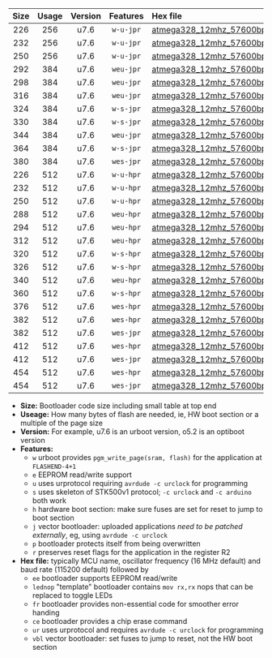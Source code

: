 |Size|Usage|Version|Features|Hex file|
|:-:|:-:|:-:|:-:|:--|
|226|256|u7.6|`w-u-jpr`|[atmega328_12mhz_57600bps_ur_vbl.hex](https://raw.githubusercontent.com/stefanrueger/urboot/main//atmega328_12mhz_57600bps_ur_vbl.hex)|
|232|256|u7.6|`w-u-jpr`|[atmega328_12mhz_57600bps_lednop_ur_vbl.hex](https://raw.githubusercontent.com/stefanrueger/urboot/main//atmega328_12mhz_57600bps_lednop_ur_vbl.hex)|
|250|256|u7.6|`w-u-jpr`|[atmega328_12mhz_57600bps_lednop_fr_ur_vbl.hex](https://raw.githubusercontent.com/stefanrueger/urboot/main//atmega328_12mhz_57600bps_lednop_fr_ur_vbl.hex)|
|292|384|u7.6|`weu-jpr`|[atmega328_12mhz_57600bps_ee_ur_vbl.hex](https://raw.githubusercontent.com/stefanrueger/urboot/main//atmega328_12mhz_57600bps_ee_ur_vbl.hex)|
|298|384|u7.6|`weu-jpr`|[atmega328_12mhz_57600bps_ee_lednop_ur_vbl.hex](https://raw.githubusercontent.com/stefanrueger/urboot/main//atmega328_12mhz_57600bps_ee_lednop_ur_vbl.hex)|
|316|384|u7.6|`weu-jpr`|[atmega328_12mhz_57600bps_ee_lednop_fr_ur_vbl.hex](https://raw.githubusercontent.com/stefanrueger/urboot/main//atmega328_12mhz_57600bps_ee_lednop_fr_ur_vbl.hex)|
|324|384|u7.6|`w-s-jpr`|[atmega328_12mhz_57600bps_vbl.hex](https://raw.githubusercontent.com/stefanrueger/urboot/main//atmega328_12mhz_57600bps_vbl.hex)|
|330|384|u7.6|`w-s-jpr`|[atmega328_12mhz_57600bps_lednop_vbl.hex](https://raw.githubusercontent.com/stefanrueger/urboot/main//atmega328_12mhz_57600bps_lednop_vbl.hex)|
|344|384|u7.6|`weu-jpr`|[atmega328_12mhz_57600bps_ee_lednop_fr_ce_ur_vbl.hex](https://raw.githubusercontent.com/stefanrueger/urboot/main//atmega328_12mhz_57600bps_ee_lednop_fr_ce_ur_vbl.hex)|
|364|384|u7.6|`w-s-jpr`|[atmega328_12mhz_57600bps_lednop_fr_vbl.hex](https://raw.githubusercontent.com/stefanrueger/urboot/main//atmega328_12mhz_57600bps_lednop_fr_vbl.hex)|
|380|384|u7.6|`wes-jpr`|[atmega328_12mhz_57600bps_ee_vbl.hex](https://raw.githubusercontent.com/stefanrueger/urboot/main//atmega328_12mhz_57600bps_ee_vbl.hex)|
|226|512|u7.6|`w-u-hpr`|[atmega328_12mhz_57600bps_ur.hex](https://raw.githubusercontent.com/stefanrueger/urboot/main//atmega328_12mhz_57600bps_ur.hex)|
|232|512|u7.6|`w-u-hpr`|[atmega328_12mhz_57600bps_lednop_ur.hex](https://raw.githubusercontent.com/stefanrueger/urboot/main//atmega328_12mhz_57600bps_lednop_ur.hex)|
|250|512|u7.6|`w-u-hpr`|[atmega328_12mhz_57600bps_lednop_fr_ur.hex](https://raw.githubusercontent.com/stefanrueger/urboot/main//atmega328_12mhz_57600bps_lednop_fr_ur.hex)|
|288|512|u7.6|`weu-hpr`|[atmega328_12mhz_57600bps_ee_ur.hex](https://raw.githubusercontent.com/stefanrueger/urboot/main//atmega328_12mhz_57600bps_ee_ur.hex)|
|294|512|u7.6|`weu-hpr`|[atmega328_12mhz_57600bps_ee_lednop_ur.hex](https://raw.githubusercontent.com/stefanrueger/urboot/main//atmega328_12mhz_57600bps_ee_lednop_ur.hex)|
|312|512|u7.6|`weu-hpr`|[atmega328_12mhz_57600bps_ee_lednop_fr_ur.hex](https://raw.githubusercontent.com/stefanrueger/urboot/main//atmega328_12mhz_57600bps_ee_lednop_fr_ur.hex)|
|320|512|u7.6|`w-s-hpr`|[atmega328_12mhz_57600bps.hex](https://raw.githubusercontent.com/stefanrueger/urboot/main//atmega328_12mhz_57600bps.hex)|
|326|512|u7.6|`w-s-hpr`|[atmega328_12mhz_57600bps_lednop.hex](https://raw.githubusercontent.com/stefanrueger/urboot/main//atmega328_12mhz_57600bps_lednop.hex)|
|340|512|u7.6|`weu-hpr`|[atmega328_12mhz_57600bps_ee_lednop_fr_ce_ur.hex](https://raw.githubusercontent.com/stefanrueger/urboot/main//atmega328_12mhz_57600bps_ee_lednop_fr_ce_ur.hex)|
|360|512|u7.6|`w-s-hpr`|[atmega328_12mhz_57600bps_lednop_fr.hex](https://raw.githubusercontent.com/stefanrueger/urboot/main//atmega328_12mhz_57600bps_lednop_fr.hex)|
|376|512|u7.6|`wes-hpr`|[atmega328_12mhz_57600bps_ee.hex](https://raw.githubusercontent.com/stefanrueger/urboot/main//atmega328_12mhz_57600bps_ee.hex)|
|382|512|u7.6|`wes-hpr`|[atmega328_12mhz_57600bps_ee_lednop.hex](https://raw.githubusercontent.com/stefanrueger/urboot/main//atmega328_12mhz_57600bps_ee_lednop.hex)|
|382|512|u7.6|`wes-jpr`|[atmega328_12mhz_57600bps_ee_lednop_vbl.hex](https://raw.githubusercontent.com/stefanrueger/urboot/main//atmega328_12mhz_57600bps_ee_lednop_vbl.hex)|
|412|512|u7.6|`wes-hpr`|[atmega328_12mhz_57600bps_ee_lednop_fr.hex](https://raw.githubusercontent.com/stefanrueger/urboot/main//atmega328_12mhz_57600bps_ee_lednop_fr.hex)|
|412|512|u7.6|`wes-jpr`|[atmega328_12mhz_57600bps_ee_lednop_fr_vbl.hex](https://raw.githubusercontent.com/stefanrueger/urboot/main//atmega328_12mhz_57600bps_ee_lednop_fr_vbl.hex)|
|454|512|u7.6|`wes-hpr`|[atmega328_12mhz_57600bps_ee_lednop_fr_ce.hex](https://raw.githubusercontent.com/stefanrueger/urboot/main//atmega328_12mhz_57600bps_ee_lednop_fr_ce.hex)|
|454|512|u7.6|`wes-jpr`|[atmega328_12mhz_57600bps_ee_lednop_fr_ce_vbl.hex](https://raw.githubusercontent.com/stefanrueger/urboot/main//atmega328_12mhz_57600bps_ee_lednop_fr_ce_vbl.hex)|

- **Size:** Bootloader code size including small table at top end
- **Useage:** How many bytes of flash are needed, ie, HW boot section or a multiple of the page size
- **Version:** For example, u7.6 is an urboot version, o5.2 is an optiboot version
- **Features:**
  + `w` urboot provides `pgm_write_page(sram, flash)` for the application at `FLASHEND-4+1`
  + `e` EEPROM read/write support
  + `u` uses urprotocol requiring `avrdude -c urclock` for programming
  + `s` uses skeleton of STK500v1 protocol; `-c urclock` and `-c arduino` both work
  + `h` hardware boot section: make sure fuses are set for reset to jump to boot section
  + `j` vector bootloader: uploaded applications *need to be patched externally*, eg, using `avrdude -c urclock`
  + `p` bootloader protects itself from being overwritten
  + `r` preserves reset flags for the application in the register R2
- **Hex file:** typically MCU name, oscillator frequency (16 MHz default) and baud rate (115200 default) followed by
  + `ee` bootloader supports EEPROM read/write
  + `lednop` "template" bootloader contains `mov rx,rx` nops that can be replaced to toggle LEDs
  + `fr` bootloader provides non-essential code for smoother error handing
  + `ce` bootloader provides a chip erase command
  + `ur` uses urprotocol and requires `avrdude -c urclock` for programming
  + `vbl` vector bootloader: set fuses to jump to reset, not the HW boot section
